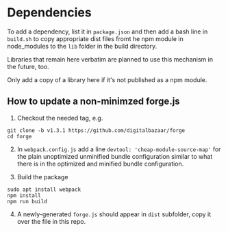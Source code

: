 # Dependencies

To add a dependency, list it in `package.json` and then add a bash line in `build.sh` to copy appropriate dist files fromt he npm module in node_modules to the `lib` folder in the build directory.

Libraries that remain here verbatim are planned to use this mechanism in the future, too.

Only add a copy of a library here if it's not published as a npm module.

## How to update a non-minimzed forge.js

1. Checkout the needed tag, e.g.

```
git clone -b v1.3.1 https://github.com/digitalbazaar/forge
cd forge
```

2. In `webpack.config.js` add a line `devtool: 'cheap-module-source-map'` for the plain unoptimized unminified bundle configuration similar to what there is in the optimized and minified bundle configuration.

3. Build the package

```
sudo apt install webpack
npm install
npm run build
```

4. A newly-generated `forge.js` should appear in `dist` subfolder, copy it over the file in this repo.
